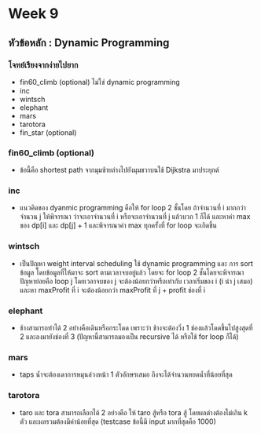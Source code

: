 # Week 9

## หัวข้อหลัก : Dynamic Programming

### โจทย์เรียงจากง่ายไปยาก
- fin60_climb (optional) ไม่ใช่ dynamic programming
- inc
- wintsch
- elephant
- mars
- tarotora
- fin_star (optional)

### fin60_climb (optional)
- ข้อนี้คือ shortest path จากมุมซ้ายล่างไปยังมุมขวาบนใช้ Dijkstra มาประยุกต์

### inc
- แนวคิดของ dyanmic programming คือให้ for loop 2 ชั้นโดย ถ้าจำนวนที่ i มากกว่าจำนวน j ให้พิจารณา ว่าจะเอาจำนวนที่ i หรือจะเอาจำนวนที่ j แล้วบวก 1 ก็ได้ และหาค่า max ของ dp[i] และ dp[j] + 1 และพิจารณาค่า max ทุกครั้งที่ for loop จะเกิดขึ้น

### wintsch
- เป็นปัญหา weight interval scheduling ใช้ dynamic programming และ การ sort ข้อมูล โดยข้อมูลที่ให้มาจะ sort ตามเวลาจบอยู่แล้ว โดยจะ for loop 2 ชั้นโดยจะพิจารณาปัญหาย่อยคือ loop j โดยเวลาจบของ j จะต้องน้อยกว่าหรือเท่ากับ เวลาเริ่มของ i (i นำ j เสมอ) และหา maxProfit ที่ i จะต้องน้อยกว่า maxProfit ที่ j + profit ช่องที่ i

### elephant
- ช้างสามารถทำได้ 2 อย่างคือเดินหรือกระโดด เพราะว่า ช้างจะต้องวิ่ง 1 ช่องแล้วโดดขึ้นไปสูงสุดที่ 2 และลงมายังช่องที่ 3 (ปัญหานี้สามารถมองเป็น recursive ได้ หรือใช้ for loop ก็ได้)

### mars
- taps น้ำจะต้องเดาการหมุนล่วงหน้า 1 ตัวอักษรเสมอ ถึงจะได้จำนวนหยดน้ำที่น้อยที่สุด

### tarotora
- taro และ tora สามารถเลือกได้ 2 อย่างคือ ให้ taro สู้หรือ tora สู้ โดยผลต่างต้องไม่เกิน k ตัว และผลรวมต้องมีค่าน้อยที่สุด (testcase ข้อนี้มี input มากที่สุดคือ 1000)